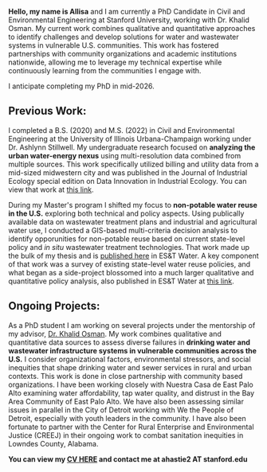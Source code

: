 **Hello, my name is Allisa** and I am currently a PhD Candidate in Civil and Environmental Engineering at Stanford University, working with Dr. Khalid Osman. My current work combines qualitative and quantitative approaches to identify challenges and develop solutions for water and wastewater systems in vulnerable U.S. communities. This work has fostered partnerships with community organizations and academic institutions nationwide, allowing me to leverage my technical expertise while continuously learning from the communities I engage with. 

I anticipate completing my PhD in mid-2026.

## Previous Work:
I completed a B.S. (2020) and M.S. (2022) in Civil and Environmental Engineering at the University of Illinois Urbana-Champaign working under Dr. Ashlynn Stillwell. My undergraduate research focused on **analyzing the urban water-energy nexus** using multi-resolution data combined from multiple sources. This work specifically utilized billing and utility data from a mid-sized midwestern city and was published in the Journal of Industrial Ecology special edition on Data Innovation in Industrial Ecology. You can view that work at [this link](https://onlinelibrary.wiley.com/doi/full/10.1111/jiec.12995).

During my Master's program I shifted my focus to **non-potable water reuse in the U.S.** exploring both technical and policy aspects. Using publically available data on wastewater treatment plans and industrial and agricultural water use, I conducted a GIS-based multi-criteria decision analysis to identify opporunities for non-potable reuse based on current state-level policy and _in situ_ wastewater treatment technologies. That work made up the bulk of my thesis and is [published here](https://pubs.acs.org/doi/10.1021/acsestwater.2c00341) in ES&T Water. A key component of that work was a survey of existing state-level water reuse policies, and what began as a side-project blossomed into a much larger qualitative and quantitative policy analysis, also published in ES&T Water at [this link](https://pubs.acs.org/doi/full/10.1021/acsestwater.2c00307).

## Ongoing Projects:
As a PhD student I am working on several projects under the mentorship of my advisor, [Dr. Khalid Osman](https://www.osman.science/). My work combines qualitative and quantitative data sources to assess diverse failures in **drinking water and wastewater infrastructure systems in vulnerable communities across the U.S.** I consider organizational factors, environmental stressors, and social inequities that shape drinking water and sewer services in rural and urban contexts. This work is done in close partnership with community based organizations. I have been working closely with Nuestra Casa de East Palo Alto examining water affordability, tap water quality, and distrust in the Bay Area Community of East Palo Alto. We have also been assessing similar issues in parallel in the City of Detroit working with We the People of Detroit, especially with youth leaders in the community. I have also been fortunate to partner with the Center for Rural Enterprise and Environmental Justice (CREEJ) in their ongoing work to combat sanitation inequities in Lowndes County, Alabama.

**You can view my [CV HERE](https://AllisaHastie.github.io/CV__12_29_2024_.pdf) and contact me at ahastie2 AT stanford.edu** 
